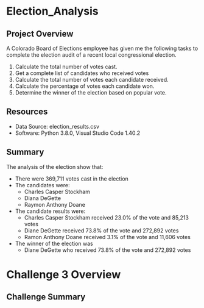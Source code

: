 # Election_Analysis
## Project Overview
A Colorado Board of Elections employee has given me the following tasks to complete the election audit of a recent local congressional election.

1. Calculate the total number of votes cast.
2. Get a complete list of candidates who received votes
3. Calculate the total number of votes each candidate received.
4. Calculate the percentage of votes each candidate won.
5. Determine the winner of the election based on popular vote.

## Resources
- Data Source: election_results.csv
- Software:  Python 3.8.0, Visual Studio Code 1.40.2

## Summary
The analysis of the election show that:
- There were 369,711 votes cast in the election
- The candidates were:
  - Charles Casper Stockham
  - Diana DeGette
  - Raymon Anthony Doane
- The candidate results were:
  - Charles Casper Stockham received 23.0% of the vote and 85,213 votes
  - Diane DeGette received 73.8% of the vote and 272,892 votes
  - Ramon Anthony Doane received 3.1% of the vote and 11,606 votes
- The winner of the election was
  - Diane DeGette who received 73.8% of the vote and 272,892 votes
  
# Challenge 3 Overview

## Challenge Summary
